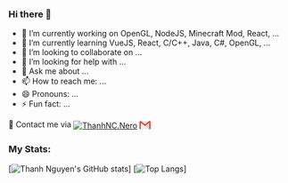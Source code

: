 ### Hi there 👋

<!--
**thanhplassma/thanhplassma** is a ✨ _special_ ✨ repository because its `README.md` (this file) appears on your GitHub profile.

Here are some ideas to get you started:
-->
- 🔭 I’m currently working on OpenGL, NodeJS, Minecraft Mod, React, ...
- 🌱 I’m currently learning VueJS, React, C/C++, Java, C#, OpenGL, ...
- 👯 I’m looking to collaborate on ...
- 🤔 I’m looking for help with ...
- 💬 Ask me about ...
- 📫 How to reach me: ...
- 😄 Pronouns: ...
- ⚡ Fun fact: ...


🔗 Contact me via <a href="https://www.facebook.com/ThanhNC.Nero/" target="blank"><img align="center" src="https://raw.githubusercontent.com/rahuldkjain/github-profile-readme-generator/master/src/images/icons/Social/facebook.svg" alt="ThanhNC.Nero" height="20" width="20" /></a> <a href="mailto:deathroot696@gmail.com" target="blank"><img align="center" src="https://raw.githubusercontent.com/SatYu26/SatYu26/master/Assets/Gmail.svg" height="20" width="20" /></a>


<h3 align="left">My Stats:</h3>  

[![Thanh Nguyen's GitHub stats](https://github-readme-stats.vercel.app/api?username=thanhplassma&count_private=true&show_icons=true&theme=radical)]
[![Top Langs](https://github-readme-stats.vercel.app/api/top-langs/?username=thanhplassma&layout=compact&langs_count=8)]

